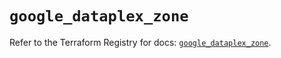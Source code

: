 # `google_dataplex_zone`

Refer to the Terraform Registry for docs: [`google_dataplex_zone`](https://registry.terraform.io/providers/hashicorp/google/5.28.0/docs/resources/dataplex_zone).
